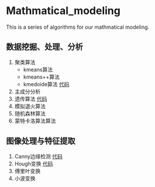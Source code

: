 # Mathmatical_modeling
This is a series of algorithms for our mathmatical modeling.

## 数据挖掘、处理、分析
1. 聚类算法 
    * kmeans算法
    * kmeans++算法
    * kmedoide算法 [代码](k_medoide.py)
2. 主成分分析
3. 遗传算法 [代码](gene_algorithm.py)
4. 模拟退火算法
5. 随机森林算法
6. 蒙特卡洛算法算法

## 图像处理与特征提取
1. Canny边缘检测 [代码](canny.py)
2. Hough变换 [代码](hough_transform.py)
3. 傅里叶变换 
4. 小波变换

